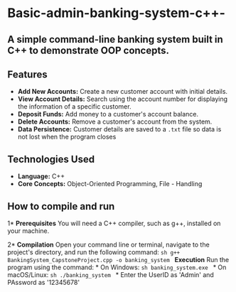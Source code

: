 # Basic-admin-banking-system-c++-
A simple command-line banking system built in C++ to demonstrate OOP concepts.
---
## Features

* **Add New Accounts:** Create a new customer account with initial details.
* **View Account Details:** Search using the account number for displaying the information of a specific customer.
* **Deposit Funds:** Add money to a customer's account balance.
* **Delete Accounts:** Remove a customer's account from the system.
* **Data Persistence:** Customer details are saved to a `.txt` file so data is not lost when the program closes

## Technologies Used
* **Language:** C++
* **Core Concepts:** Object-Oriented Programming, File - Handling

## How to compile and run
1* **Prerequisites**
    You will need a C++ compiler, such as g++, installed on your machine.
    
2*  **Compilation**
    Open your command line or terminal, navigate to the project's directory, and run the following command:
    ```sh
    g++ BankingSystem_CapstoneProject.cpp -o banking_system
    ```
     **Execution**
    Run the program using the command:
    * On Windows:
        ```sh
        banking_system.exe
        ```
    * On macOS/Linux:
        ```sh
        ./banking_system
        ```
    * Enter the UserID as 'Admin' and PAssword as '12345678'
